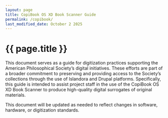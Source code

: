 ```yaml
---
layout: page
title: CopiBook OS XD Book Scanner Guide
permalink: /copibook/
last_modified_date: October 2 2025
---
```


# {{ page.title }}

This document serves as a guide for digitization practices supporting the American Philosophical Society’s digital initiatives. These efforts are part of a broader commitment to preserving and providing access to the Society’s collections through the use of Islandora and Drupal platforms. Specifically, this guide is intended to assist project staff in the use of the CopiBook OS XD Book Scanner to produce high-quality digital surrogates of original materials.

This document will be updated as needed to reflect changes in software, hardware, or digitization standards.

